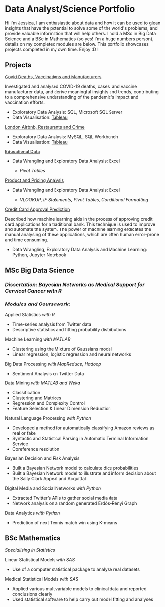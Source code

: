 # Data Analyst/Science Portfolio 

Hi i'm Jessica,
I am enthusiastic about data and how it can be used to glean insights that have the potential to solve some of the world's problems, and provide valuable information that will help others. I hold a MSc in Big Data Science and a BSc in Mathematics (so yes! I'm a huge numbers person), details on my completed modules are below. This portfolio showcases projects completed in my own time. Enjoy :D !

##   
## Projects

[Covid Deaths, Vaccinations and Manufacturers](https://github.com/Data-JA/Covid-19-Deaths-Vaccinations-and-Manufacturers)

Investigated and analysed COVID-19 deaths, cases, and vaccine manufacturer data, and derive meaningful insights and trends, contributing to a comprehensive understanding of the pandemic's impact and vaccination efforts.
* Exploratory Data Analysis: SQL, Microsoft SQL Server 
* Data Visualisation: [Tableau](link)

         
[London Airbnb, Restaurants and Crime](https://github.com/Data-JA/London-Airbnb-Restaurants-and-Crime)
* Exploratory Data Analysis: MySQL, SQL Workbench
* Data Visualisation: [Tableau](link)

        
[Educational Data](https://github.com/Data-JA/Education-Data) 
* Data Wrangling and Exploratory Data Analysis: Excel

   * _Pivot Tables_

[Product and Pricing Analysis](link) 
* Data Wrangling and Exploratory Data Analysis: Excel

  * _VLOOKUP, IF Statements, Pivot Tables, Conditional Formatting_

[Credit Card Approval Prediction](https://github.com/Data-JA/credit-card-approval-prediction)

Described how machine learning aids in the process of approving credit card applications for a traditional bank. This technique is used to improve and automate the system. The power of machine learning erdicates the manual analysing of these applications, which are often human error-prone and time consuming.
* Data Wrangling, Exploratory Data Analysis and Machine Learning: Python, Jupyter Notebook


##   
## MSc Big Data Science

### _Dissertation: Bayesian Networks as Medical Support for Cervical Cancer with R_

### _Modules and Coursework:_

Applied Statistics _with R_
* Time-series analysis from Twitter data 
* Descriptive statistics and fitting probability distributions 

Machine Learning _with MATLAB_
* Clustering using the Mixture of Gaussians model 
* Linear regression, logistic regression and neural networks 

Big Data Processing _with MapReduce, Hadoop_
* Sentiment Analysis on Twitter Data 

Data Mining _with MATLAB and Weka_
* Classification
* Clustering and Matrices 
* Regression and Complexity Control 
* Feature Selection & Linear Dimension Reduction 

Natural Language Processing _with Python_
* Developed a method for automatically classifying Amazon reviews as real or fake
* Syntactic and Statistical Parsing in Automatic Terminal Information Service
* Coreference resolution

Bayesian Decision and Risk Analysis
* Built a Bayesian Network model to calculate dice probabilities
* Built a Bayesian Network model to illustrate and inform decision about the Sally Clark Appeal and Acquittal

Digital Media and Social Networks _with Python_
* Extracted Twitter’s APIs to gather social media data
* Network analysis on a random generated Erdős–Rényi Graph

Data Analytics _with Python_
* Prediction of next Tennis match win using K-means 

##   
## BSc Mathematics 

_Specialising in Statistics_ 

Linear Statistical Models _with SAS_
* Use of a computer statistical package to analyse real datasets

Medical Statistical Models _with SAS_
* Applied various multivariable models to clinical data and reported conclusions clearly
* Used statistical software to help carry out model fitting and analyses

